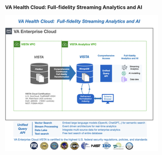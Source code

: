 ### VA Health Cloud: Full-fidelity Streaming Analytics and AI


![cloud analytics overview](img/cloudvista-streaming-ai.png)

